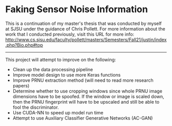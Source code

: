 # Faking Sensor Noise Information

This is a continuation of my master's thesis that was conducted by myself at SJSU under the guidance of Chris Pollett. For more information about the work that I conducted previously, visit this URL for more info: http://www.cs.sjsu.edu/faculty/pollett/masters/Semesters/Fall21/justin/index.php?Bio.php#top

-----

This project will attempt to improve on the following:
* Clean up the data processing pipeline
* Improve model design to use more Keras functions
* Improve PRNU extraction method (will need to read more research papers)
* Determine whether to use cropping windows since whole PRNU image dimensions have to be spoofed. If the window or image is scaled down, then the PRNU fingerprint will have to be upscaled and still be able to fool the discriminator.
* Use CUDA-NN to speed up model run time
* Attempt to use Auxiliary Classifier Generative Networks (AC-GAN)
